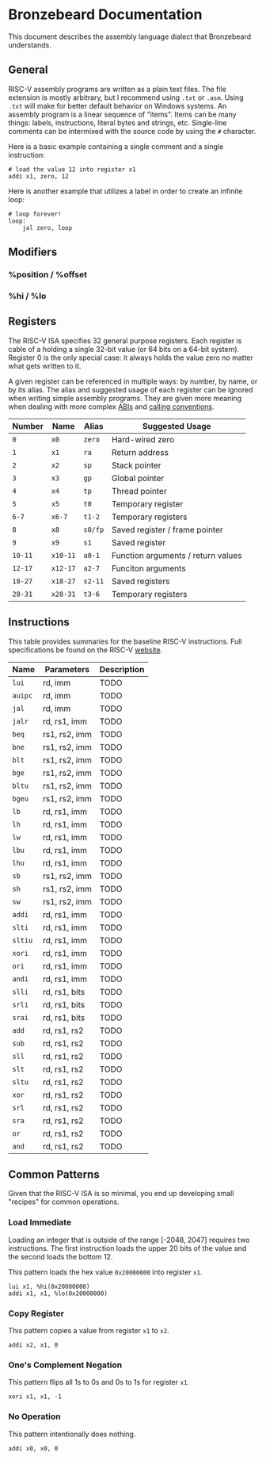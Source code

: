 # Bronzebeard Documentation
This document describes the assembly language dialect that Bronzebeard understands.

## General
RISC-V assembly programs are written as a plain text files.
The file extension is mostly arbitrary, but I recommend using `.txt` or `.asm`.
Using `.txt` will make for better default behavior on Windows systems.
An assembly program is a linear sequence of "items".
Items can be many things: labels, instructions, literal bytes and strings, etc.
Single-line comments can be intermixed with the source code by using the `#` character.

Here is a basic example containing a single comment and a single instruction:
```
# load the value 12 into register x1
addi x1, zero, 12
```

Here is another example that utilizes a label in order to create an infinite loop:
```
# loop forever!
loop:
    jal zero, loop
```

## Modifiers
### %position / %offset
### %hi / %lo

## Registers
The RISC-V ISA specifies 32 general purpose registers.
Each register is cable of a holding a single 32-bit value (or 64 bits on a 64-bit system).
Register 0 is the only special case: it always holds the value zero no matter what gets written to it.

A given register can be referenced in multiple ways: by number, by name, or by its alias.
The alias and suggested usage of each register can be ignored when writing simple assembly programs.
They are given more meaning when dealing with more complex [ABIs](https://en.wikipedia.org/wiki/Application_binary_interface) and [calling conventions](https://en.wikipedia.org/wiki/Calling_convention).

| Number  | Name     | Alias   | Suggested Usage |
| ------- | -------- | ------- | --------------- |
| `0`     | `x0`     | `zero`  | Hard-wired zero |
| `1`     | `x1`     | `ra`    | Return address  |
| `2`     | `x2`     | `sp`    | Stack pointer   |
| `3`     | `x3`     | `gp`    | Global pointer  |
| `4`     | `x4`     | `tp`    | Thread pointer  |
| `5`     | `x5`     | `t0`    | Temporary register |
| `6-7`   | `x6-7`   | `t1-2`  | Temporary registers |
| `8`     | `x8`     | `s0/fp` | Saved register / frame pointer |
| `9`     | `x9`     | `s1`    | Saved register  |
| `10-11` | `x10-11` | `a0-1`  | Function arguments / return values |
| `12-17` | `x12-17` | `a2-7`  | Funciton arguments |
| `18-27` | `x18-27` | `s2-11` | Saved registers |
| `28-31` | `x28-31` | `t3-6`  | Temporary registers |

## Instructions
This table provides summaries for the baseline RISC-V instructions.
Full specifications be found on the RISC-V [website](https://riscv.org/technical/specifications/).

| Name    | Parameters    | Description |
| ------- | ------------- | ----------- |
| `lui`   | rd, imm       | TODO        |
| `auipc` | rd, imm       | TODO        |
| `jal`   | rd, imm       | TODO        |
| `jalr`  | rd, rs1, imm  | TODO        |
| `beq`   | rs1, rs2, imm | TODO        |
| `bne`   | rs1, rs2, imm | TODO        |
| `blt`   | rs1, rs2, imm | TODO        |
| `bge`   | rs1, rs2, imm | TODO        |
| `bltu`  | rs1, rs2, imm | TODO        |
| `bgeu`  | rs1, rs2, imm | TODO        |
| `lb`    | rd, rs1, imm  | TODO        |
| `lh`    | rd, rs1, imm  | TODO        |
| `lw`    | rd, rs1, imm  | TODO        |
| `lbu`   | rd, rs1, imm  | TODO        |
| `lhu`   | rd, rs1, imm  | TODO        |
| `sb`    | rs1, rs2, imm | TODO        |
| `sh`    | rs1, rs2, imm | TODO        |
| `sw`    | rs1, rs2, imm | TODO        |
| `addi`  | rd, rs1, imm  | TODO        |
| `slti`  | rd, rs1, imm  | TODO        |
| `sltiu` | rd, rs1, imm  | TODO        |
| `xori`  | rd, rs1, imm  | TODO        |
| `ori`   | rd, rs1, imm  | TODO        |
| `andi`  | rd, rs1, imm  | TODO        |
| `slli`  | rd, rs1, bits | TODO        |
| `srli`  | rd, rs1, bits | TODO        |
| `srai`  | rd, rs1, bits | TODO        |
| `add`   | rd, rs1, rs2  | TODO        |
| `sub`   | rd, rs1, rs2  | TODO        |
| `sll`   | rd, rs1, rs2  | TODO        |
| `slt`   | rd, rs1, rs2  | TODO        |
| `sltu`  | rd, rs1, rs2  | TODO        |
| `xor`   | rd, rs1, rs2  | TODO        |
| `srl`   | rd, rs1, rs2  | TODO        |
| `sra`   | rd, rs1, rs2  | TODO        |
| `or`    | rd, rs1, rs2  | TODO        |
| `and`   | rd, rs1, rs2  | TODO        |

## Common Patterns
Given that the RISC-V ISA is so minimal, you end up developing small "recipes" for common operations.

### Load Immediate
Loading an integer that is outside of the range [-2048, 2047] requires two instructions.
The first instruction loads the upper 20 bits of the value and the second loads the bottom 12.

This pattern loads the hex value `0x20000000` into register `x1`.
```
lui x1, %hi(0x20000000)
addi x1, x1, %lo(0x20000000)
```

### Copy Register
This pattern copies a value from register `x1` to `x2`.
```
addi x2, x1, 0
```

### One's Complement Negation
This pattern flips all 1s to 0s and 0s to 1s for register `x1`.
```
xori x1, x1, -1
```

### No Operation
This pattern intentionally does nothing.
```
addi x0, x0, 0
```
